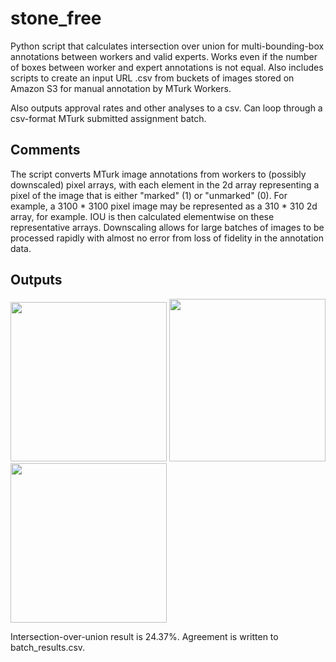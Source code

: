 # stone_free

Python script that calculates intersection over union for multi-bounding-box annotations between workers and valid experts. Works even if the number of boxes between worker and expert annotations is not equal. Also includes scripts to create an input URL .csv from buckets of images stored on Amazon S3 for manual annotation by MTurk Workers.

Also outputs approval rates and other analyses to a csv. Can loop through a csv-format MTurk submitted assignment batch.

## Comments
The script converts MTurk image annotations from workers to (possibly downscaled) pixel arrays, with each element in the 2d array representing a pixel of the image that is either "marked" (1) or "unmarked" (0). For example, a 3100 * 3100 pixel image may be represented as a 310 * 310 2d array, for example. IOU is then calculated elementwise on these representative arrays. Downscaling allows for large batches of images to be processed rapidly with almost no error from loss of fidelity in the annotation data.

## Outputs
<p float="left">
<img src="https://github.com/malyalar/stone_free/blob/master/worker_ex.png" width="250" height="255" />
<img src="https://github.com/malyalar/stone_free/blob/master/expert_ex.png" width="250" height="260" />
<img src="https://github.com/malyalar/stone_free/blob/master/intersect_ex.png" width="250" height="255" />
</p>

Intersection-over-union result is 24.37%.
Agreement is written to batch_results.csv.
